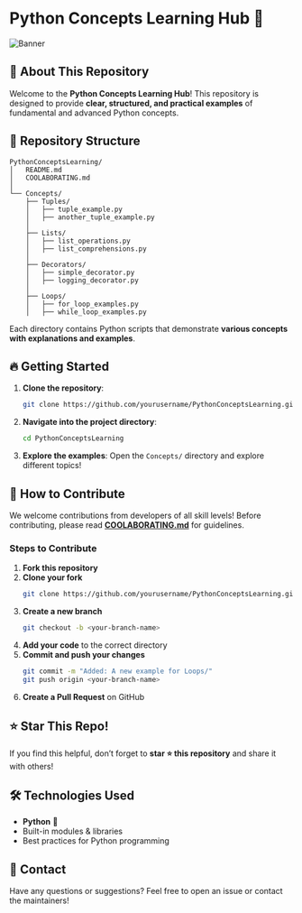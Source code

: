 # Python Concepts Learning Hub 🚀

![Banner]("assets/images/banner.png")

## 📌 About This Repository
Welcome to the **Python Concepts Learning Hub**! This repository is designed to provide **clear, structured, and practical examples** of fundamental and advanced Python concepts.

## 📂 Repository Structure
```
PythonConceptsLearning/
│   README.md
│   COOLABORATING.md
│
└── Concepts/
    ├── Tuples/
    │   ├── tuple_example.py
    │   ├── another_tuple_example.py
    │
    ├── Lists/
    │   ├── list_operations.py
    │   ├── list_comprehensions.py
    │
    ├── Decorators/
    │   ├── simple_decorator.py
    │   ├── logging_decorator.py
    │
    ├── Loops/
    │   ├── for_loop_examples.py
    │   ├── while_loop_examples.py
```
Each directory contains Python scripts that demonstrate **various concepts with explanations and examples**.

## 🔥 Getting Started
1. **Clone the repository**:
   ```sh
   git clone https://github.com/yourusername/PythonConceptsLearning.git
   ```
2. **Navigate into the project directory**:
   ```sh
   cd PythonConceptsLearning
   ```
3. **Explore the examples**:
   Open the `Concepts/` directory and explore different topics!

## 🎯 How to Contribute
We welcome contributions from developers of all skill levels! Before contributing, please read **[COOLABORATING.md](COOLABORATING.md)** for guidelines.

### Steps to Contribute
1. **Fork this repository**
2. **Clone your fork**
   ```sh
   git clone https://github.com/yourusername/PythonConceptsLearning.git
   ```
3. **Create a new branch**
   ```sh
   git checkout -b <your-branch-name>
   ```
4. **Add your code** to the correct directory
5. **Commit and push your changes**
   ```sh
   git commit -m "Added: A new example for Loops/"
   git push origin <your-branch-name>
   ```
6. **Create a Pull Request** on GitHub

## ⭐ Star This Repo!
If you find this helpful, don’t forget to **star ⭐ this repository** and share it with others!

## 🛠 Technologies Used
- **Python** 🐍
- Built-in modules & libraries
- Best practices for Python programming

## 📧 Contact
Have any questions or suggestions? Feel free to open an issue or contact the maintainers!

